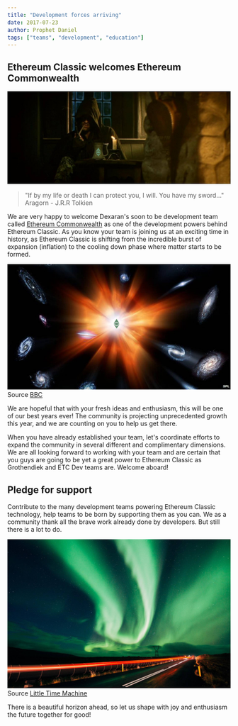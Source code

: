 ```yaml
---
title: "Development forces arriving"
date: 2017-07-23
author: Prophet Daniel
tags: ["teams", "development", "education"]
---
```


## Ethereum Classic welcomes Ethereum Commonwealth
![Imgur](./XXQn3HG.jpg?1)
> "If by my life or death I can protect you, I will. You have my sword..."
> Aragorn - J.R.R Tolkien

We are very happy to welcome Dexaran's soon to be development team called [Ethereum Commonwealth](https://dexaran.github.io/ICO/) as one of the development powers behind Ethereum Classic. As you know your team is joining us at an exciting time in history, as Ethereum Classic is shifting from the incredible burst of expansion (inflation) to the cooling down phase where matter starts to be formed.

![Imgur](./hVZ4N74.jpg)
Source [BBC](http://www.bbc.com/news/science-environment-26605974)

We are hopeful that with your fresh ideas and enthusiasm, this will be one of our best years ever! The community is projecting unprecedented growth this year, and we are counting on you to help us get there.

When you have already established your team, let's coordinate efforts to expand the community in several different and complimentary dimensions. We are all looking forward to working with your team and are certain that you guys are going to be yet a great power to Ethereum Classic as Grothendiek and ETC Dev teams are. Welcome aboard!

## Pledge for support
Contribute to the many development teams powering Ethereum Classic technology, help teams to be born by supporting them as you can. We as a community thank all the brave work already done by developers. But still there is a lot to do.

![Imgur](./wlZyBeH.jpg?1)
Source [Little Time Machine](http://littletimemachine.com)

There is a beautiful horizon ahead, so let us shape with joy and enthusiasm the future together for good!
